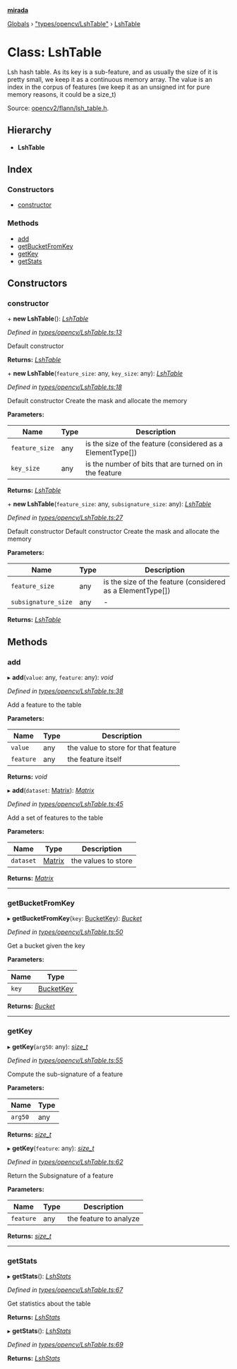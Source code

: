 **[mirada](../README.md)**

[Globals](../README.md) › ["types/opencv/LshTable"](../modules/_types_opencv_lshtable_.md) › [LshTable](_types_opencv_lshtable_.lshtable.md)

# Class: LshTable

Lsh hash table. As its key is a sub-feature, and as usually the size of it is pretty small, we keep
it as a continuous memory array. The value is an index in the corpus of features (we keep it as an
unsigned int for pure memory reasons, it could be a size_t)

Source:
[opencv2/flann/lsh_table.h](https://github.com/opencv/opencv/tree/master/modules/core/include/opencv2/flann/lsh_table.h#L261).

## Hierarchy

* **LshTable**

## Index

### Constructors

* [constructor](_types_opencv_lshtable_.lshtable.md#constructor)

### Methods

* [add](_types_opencv_lshtable_.lshtable.md#add)
* [getBucketFromKey](_types_opencv_lshtable_.lshtable.md#getbucketfromkey)
* [getKey](_types_opencv_lshtable_.lshtable.md#getkey)
* [getStats](_types_opencv_lshtable_.lshtable.md#getstats)

## Constructors

###  constructor

\+ **new LshTable**(): *[LshTable](_types_opencv_lshtable_.lshtable.md)*

*Defined in [types/opencv/LshTable.ts:13](https://github.com/cancerberoSgx/mirada/blob/ff42750/mirada/src/types/opencv/LshTable.ts#L13)*

  Default constructor

**Returns:** *[LshTable](_types_opencv_lshtable_.lshtable.md)*

\+ **new LshTable**(`feature_size`: any, `key_size`: any): *[LshTable](_types_opencv_lshtable_.lshtable.md)*

*Defined in [types/opencv/LshTable.ts:18](https://github.com/cancerberoSgx/mirada/blob/ff42750/mirada/src/types/opencv/LshTable.ts#L18)*

  Default constructor Create the mask and allocate the memory

**Parameters:**

Name | Type | Description |
------ | ------ | ------ |
`feature_size` | any | is the size of the feature (considered as a ElementType[])  |
`key_size` | any | is the number of bits that are turned on in the feature  |

**Returns:** *[LshTable](_types_opencv_lshtable_.lshtable.md)*

\+ **new LshTable**(`feature_size`: any, `subsignature_size`: any): *[LshTable](_types_opencv_lshtable_.lshtable.md)*

*Defined in [types/opencv/LshTable.ts:27](https://github.com/cancerberoSgx/mirada/blob/ff42750/mirada/src/types/opencv/LshTable.ts#L27)*

  Default constructor
  Default constructor Create the mask and allocate the memory

**Parameters:**

Name | Type | Description |
------ | ------ | ------ |
`feature_size` | any | is the size of the feature (considered as a ElementType[])  |
`subsignature_size` | any | - |

**Returns:** *[LshTable](_types_opencv_lshtable_.lshtable.md)*

## Methods

###  add

▸ **add**(`value`: any, `feature`: any): *void*

*Defined in [types/opencv/LshTable.ts:38](https://github.com/cancerberoSgx/mirada/blob/ff42750/mirada/src/types/opencv/LshTable.ts#L38)*

  Add a feature to the table

**Parameters:**

Name | Type | Description |
------ | ------ | ------ |
`value` | any | the value to store for that feature  |
`feature` | any | the feature itself  |

**Returns:** *void*

▸ **add**(`dataset`: [Matrix](../modules/_types_opencv__hacks_.md#matrix)): *[Matrix](../modules/_types_opencv__hacks_.md#matrix)*

*Defined in [types/opencv/LshTable.ts:45](https://github.com/cancerberoSgx/mirada/blob/ff42750/mirada/src/types/opencv/LshTable.ts#L45)*

  Add a set of features to the table

**Parameters:**

Name | Type | Description |
------ | ------ | ------ |
`dataset` | [Matrix](../modules/_types_opencv__hacks_.md#matrix) | the values to store  |

**Returns:** *[Matrix](../modules/_types_opencv__hacks_.md#matrix)*

___

###  getBucketFromKey

▸ **getBucketFromKey**(`key`: [BucketKey](../modules/_types_opencv__hacks_.md#bucketkey)): *[Bucket](../modules/_types_opencv__hacks_.md#bucket)*

*Defined in [types/opencv/LshTable.ts:50](https://github.com/cancerberoSgx/mirada/blob/ff42750/mirada/src/types/opencv/LshTable.ts#L50)*

  Get a bucket given the key

**Parameters:**

Name | Type |
------ | ------ |
`key` | [BucketKey](../modules/_types_opencv__hacks_.md#bucketkey) |

**Returns:** *[Bucket](../modules/_types_opencv__hacks_.md#bucket)*

___

###  getKey

▸ **getKey**(`arg50`: any): *[size_t](../modules/_types_opencv__hacks_.md#size_t)*

*Defined in [types/opencv/LshTable.ts:55](https://github.com/cancerberoSgx/mirada/blob/ff42750/mirada/src/types/opencv/LshTable.ts#L55)*

  Compute the sub-signature of a feature

**Parameters:**

Name | Type |
------ | ------ |
`arg50` | any |

**Returns:** *[size_t](../modules/_types_opencv__hacks_.md#size_t)*

▸ **getKey**(`feature`: any): *[size_t](../modules/_types_opencv__hacks_.md#size_t)*

*Defined in [types/opencv/LshTable.ts:62](https://github.com/cancerberoSgx/mirada/blob/ff42750/mirada/src/types/opencv/LshTable.ts#L62)*

  Return the Subsignature of a feature

**Parameters:**

Name | Type | Description |
------ | ------ | ------ |
`feature` | any | the feature to analyze  |

**Returns:** *[size_t](../modules/_types_opencv__hacks_.md#size_t)*

___

###  getStats

▸ **getStats**(): *[LshStats](../modules/_types_opencv__hacks_.md#lshstats)*

*Defined in [types/opencv/LshTable.ts:67](https://github.com/cancerberoSgx/mirada/blob/ff42750/mirada/src/types/opencv/LshTable.ts#L67)*

  Get statistics about the table

**Returns:** *[LshStats](../modules/_types_opencv__hacks_.md#lshstats)*

▸ **getStats**(): *[LshStats](../modules/_types_opencv__hacks_.md#lshstats)*

*Defined in [types/opencv/LshTable.ts:69](https://github.com/cancerberoSgx/mirada/blob/ff42750/mirada/src/types/opencv/LshTable.ts#L69)*

**Returns:** *[LshStats](../modules/_types_opencv__hacks_.md#lshstats)*